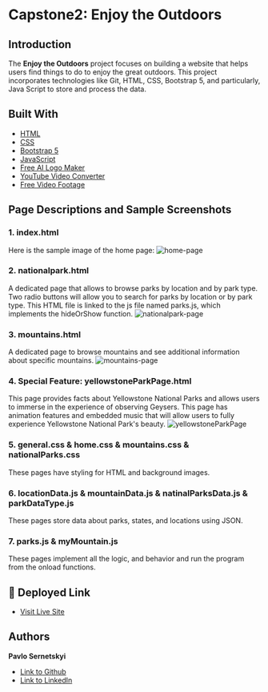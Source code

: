 # Capstone2: Enjoy the Outdoors

## Introduction
The **Enjoy the Outdoors** project focuses on building a website that helps users find things to do to enjoy the great outdoors. This project incorporates technologies like Git, HTML, CSS, Bootstrap 5, and particularly, Java Script to store and process the data.

## Built With
* [HTML](https://developer.mozilla.org/en-US/docs/Web/HTML)
* [CSS](https://developer.mozilla.org/en-US/docs/Web/CSS)
* [Bootstrap 5](https://getbootstrap.com/)
* [JavaScript](https://developer.mozilla.org/en-US/docs/Web/JavaScript)
* [Free AI Logo Maker](https://looka.com/logo-maker/)
* [YouTube Video Converter](https://ytmp3.nu/DUHZ/)
* [Free Video Footage](https://www.motionplaces.com/)

## Page Descriptions and Sample Screenshots

### 1. index.html 
Here is the sample image of the home page:
![home-page](https://github.com/PavloSernetskyi/Capstone2/assets/74708976/79ad3312-db38-4e6c-ba1e-be9a959d0fb1)

### 2. nationalpark.html 
A dedicated page that allows to browse parks by location and by park type. Two radio buttons will allow you to search for parks by location or by park type. This HTML file is linked to the js file named parks.js, which implements the hideOrShow function.
![nationalpark-page](https://github.com/PavloSernetskyi/Capstone2/assets/74708976/058cc230-aaa1-446a-839e-35e4893e4619)

### 3. mountains.html 
A dedicated page to browse mountains and see additional information about specific mountains.
![mountains-page](https://github.com/PavloSernetskyi/Capstone2/assets/74708976/4dbb1f26-7967-4968-b571-7839306b0b00)

### 4. Special Feature: yellowstoneParkPage.html
This page provides facts about Yellowstone National Parks and allows users to immerse in the experience of observing Geysers. This page has animation features and embedded music that will allow users to fully experience Yellowstone National Park's beauty.
![yellowstoneParkPage](https://github.com/PavloSernetskyi/Capstone2/assets/74708976/07a84700-4d35-4904-a59f-addbcf563945)

### 5. general.css & home.css & mountains.css & nationalParks.css
These pages have styling for HTML and background images.

### 6.  locationData.js & mountainData.js & natinalParksData.js & parkDataType.js
These pages store data about parks, states, and locations using JSON.

### 7. parks.js & myMountain.js
These pages implement all the logic, and behavior and run the program from the onload functions.

## 🚀 Deployed Link
* [Visit Live Site](https://thegreatoutdoors.pavlosernetskyi.repl.co/)
## Authors

 **Pavlo Sernetskyi** 
- [Link to Github](https://github.com/PavloSernetskyi)
- [Link to LinkedIn](https://www.linkedin.com/in/pavlo-sernetskyi)




